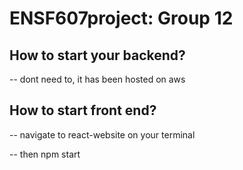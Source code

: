 # ENSF607project: Group 12

## How to start your backend? 

-- dont need to, it has been hosted on aws

## How to start front end?

-- navigate to react-website on your terminal

-- then npm start

